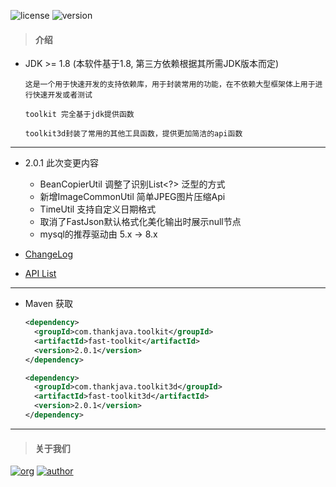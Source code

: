 ![license](https://img.shields.io/badge/license-Apache2.0-100000.svg)
![version](https://img.shields.io/maven-central/v/com.thankjava.toolkit/fast-toolkit)

> #### 介绍
- JDK >= 1.8 (本软件基于1.8, 第三方依赖根据其所需JDK版本而定)

    ```
    这是一个用于快速开发的支持依赖库，用于封装常用的功能，在不依赖大型框架体上用于进行快速开发或者测试
      
    toolkit 完全基于jdk提供函数
      
    toolkit3d封装了常用的其他工具函数，提供更加简洁的api函数
    ```

---
- 2.0.1 此次变更内容 
    
    - BeanCopierUtil 调整了识别List<?> 泛型的方式
    - 新增ImageCommonUtil 简单JPEG图片压缩Api
    - TimeUtil 支持自定义日期格式
    - 取消了FastJson默认格式化美化输出时展示null节点
    - mysql的推荐驱动由 5.x -> 8.x
    
- [ChangeLog](https://github.com/lazy-koala/java-toolkit/blob/master/doc/ChangeLog.md)

- [API List](https://github.com/lazy-koala/java-toolkit/blob/master/doc/API.md)

---
- Maven 获取

  ```xml
  <dependency>
    <groupId>com.thankjava.toolkit</groupId>
    <artifactId>fast-toolkit</artifactId>
    <version>2.0.1</version>
  </dependency>
  ```

  ```xml
  <dependency>
    <groupId>com.thankjava.toolkit3d</groupId>
    <artifactId>fast-toolkit3d</artifactId>
    <version>2.0.1</version>
  </dependency>
  ```
  
---
> #### 关于我们

[![org](https://img.shields.io/badge/org-@LazyKoala-yellow.svg)](https://github.com/lazy-koala/)
[![author](https://img.shields.io/badge/author-@acexy-blue.svg)](https://github.com/acexy/)

